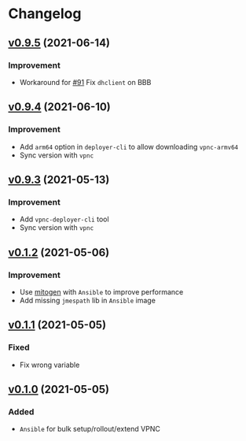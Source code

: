 # Changelog

## [v0.9.5](https://github.com/play-iot/iot-vpn/tree/vpnc-deployer/v0.9.5) (2021-06-14)

### Improvement

- Workaround for [#91](https://github.com/play-iot/iot-vpn/issues/91) Fix `dhclient` on BBB

## [v0.9.4](https://github.com/play-iot/iot-vpn/tree/vpnc-deployer/v0.9.4) (2021-06-10)

### Improvement

- Add `arm64` option in `deployer-cli` to allow downloading `vpnc-armv64`
- Sync version with `vpnc`

## [v0.9.3](https://github.com/play-iot/iot-vpn/tree/vpnc-deployer/v0.9.3) (2021-05-13)

### Improvement

- Add `vpnc-deployer-cli` tool
- Sync version with `vpnc`

## [v0.1.2](https://github.com/play-iot/iot-vpn/tree/vpnc-deployer/v0.1.2) (2021-05-06)

### Improvement

- Use [mitogen](https://github.com/mitogen-hq/mitogen) with `Ansible` to improve performance
- Add missing `jmespath` lib in `Ansible` image

## [v0.1.1](https://github.com/play-iot/iot-vpn/tree/vpnc-deployer/v0.1.1) (2021-05-05)

### Fixed

- Fix wrong variable

## [v0.1.0](https://github.com/play-iot/iot-vpn/tree/vpnc-deployer/v0.1.0) (2021-05-05)

### Added

- `Ansible` for bulk setup/rollout/extend VPNC
